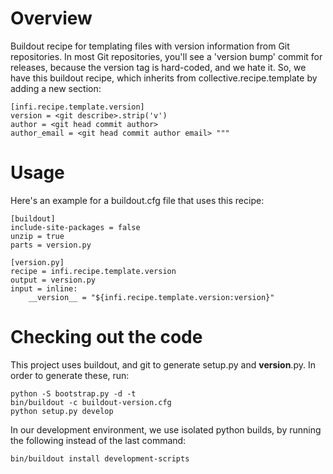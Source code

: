 Overview
========
Buildout recipe for templating files with version information from Git repositories.
In most Git repositories, you'll see a 'version bump' commit for releases, because the version tag is hard-coded, and we hate it.
So, we have this buildout recipe, which inherits from collective.recipe.template by adding a new section:

    [infi.recipe.template.version]
    version = <git describe>.strip('v')
    author = <git head commit author>
    author_email = <git head commit author email> """

Usage
=====

Here's an example for a buildout.cfg file that uses this recipe:

    [buildout]
    include-site-packages = false
    unzip = true
    parts = version.py

    [version.py]
    recipe = infi.recipe.template.version
    output = version.py
    input = inline:
        __version__ = "${infi.recipe.template.version:version}"

Checking out the code
=====================

This project uses buildout, and git to generate setup.py and __version__.py.
In order to generate these, run:

    python -S bootstrap.py -d -t
    bin/buildout -c buildout-version.cfg
    python setup.py develop

In our development environment, we use isolated python builds, by running the following instead of the last command:

    bin/buildout install development-scripts

